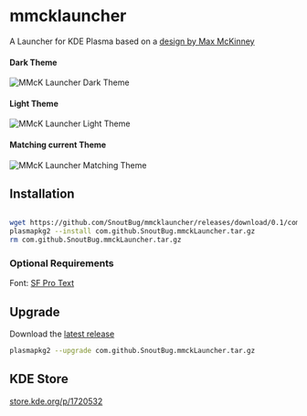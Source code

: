 # mmcklauncher
A Launcher for KDE Plasma based on a [design by Max McKinney](https://dribbble.com/shots/10499841-Windows-10-Redesign-UI-Design)

#### Dark Theme
![MMcK Launcher Dark Theme](https://raw.githubusercontent.com/SnoutBug/mmcklauncher/main/images/mmck_launcher1.png)
#### Light Theme
![MMcK Launcher Light Theme](https://raw.githubusercontent.com/SnoutBug/mmcklauncher/main/images/mmck_launcher_light.png)
#### Matching current Theme
![MMcK Launcher Matching Theme](https://raw.githubusercontent.com/SnoutBug/mmcklauncher/main/images/mmck_launcher_matching.png)

## Installation

``` Bash

wget https://github.com/SnoutBug/mmcklauncher/releases/download/0.1/com.github.SnoutBug.mmckLauncher.tar.gz
plasmapkg2 --install com.github.SnoutBug.mmckLauncher.tar.gz
rm com.github.SnoutBug.mmckLauncher.tar.gz
```

### Optional Requirements
Font: [SF Pro Text](https://github.com/sahibjotsaggu/San-Francisco-Pro-Fonts/blob/master/SF-Pro-Text-Semibold.otf)

## Upgrade

Download the [latest release](https://github.com/SnoutBug/mmcklauncher/releases/latest/)
``` Bash
plasmapkg2 --upgrade com.github.SnoutBug.mmckLauncher.tar.gz
```

## KDE Store
[store.kde.org/p/1720532](https://store.kde.org/p/1720532/)
